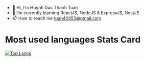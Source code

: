 - 👋 Hi, I’m Huynh Duc Thanh Tuan
- 👀 I’m currently learning ReactJS, NodeJS & ExpressJS, NestJS
- 📫 How to reach me tuan40655@gmail.com

# Most used languages Stats Card
[![Top Langs](https://github-readme-stats.vercel.app/api/top-langs/?username=huynhdthanhtuan&layout=compact)](https://github.com/huynhdthanhtuan/github-readme-stats)

<!---
huynhdthanhtuan/huynhdthanhtuan is a ✨ special ✨ repository because its `README.md` (this file) appears on your GitHub profile.
You can click the Preview link to take a look at your changes.
--->
